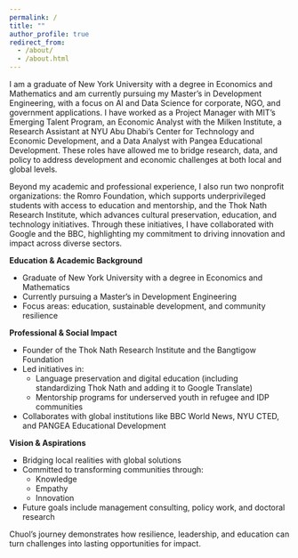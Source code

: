 ```yaml
---
permalink: /
title: ""
author_profile: true
redirect_from: 
  - /about/
  - /about.html
---
```


I am a graduate of New York University with a degree in Economics and Mathematics and am currently pursuing my Master’s in Development Engineering, with a focus on AI and Data Science for corporate, NGO, and government applications. I have worked as a Project Manager with MIT’s Emerging Talent Program, an Economic Analyst with the Milken Institute, a Research Assistant at NYU Abu Dhabi’s Center for Technology and Economic Development, and a Data Analyst with Pangea Educational Development. These roles have allowed me to bridge research, data, and policy to address development and economic challenges at both local and global levels.

Beyond my academic and professional experience, I also run two nonprofit organizations: the Romro Foundation, which supports underprivileged students with access to education and mentorship, and the Thok Nath Research Institute, which advances cultural preservation, education, and technology initiatives. Through these initiatives, I have collaborated with Google and the BBC, highlighting my commitment to driving innovation and impact across diverse sectors.



**Education & Academic Background**
- Graduate of New York University with a degree in Economics and Mathematics
- Currently pursuing a Master’s in Development Engineering
- Focus areas: education, sustainable development, and community resilience

**Professional & Social Impact**
- Founder of the Thok Nath Research Institute and the Bangtigow Foundation
- Led initiatives in:
  - Language preservation and digital education (including standardizing Thok Nath and adding it to Google Translate)
  - Mentorship programs for underserved youth in refugee and IDP communities
- Collaborates with global institutions like BBC World News, NYU CTED, and PANGEA Educational Development

**Vision & Aspirations**
- Bridging local realities with global solutions
- Committed to transforming communities through:
  - Knowledge
  - Empathy
  - Innovation
- Future goals include management consulting, policy work, and doctoral research

Chuol’s journey demonstrates how resilience, leadership, and education can turn challenges into lasting opportunities for impact.

